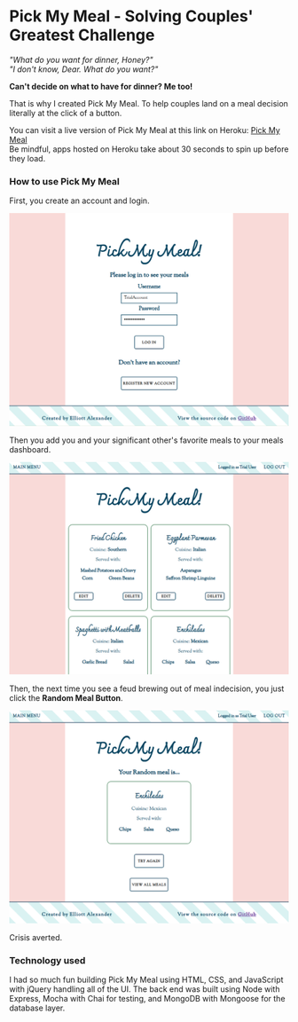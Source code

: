 # Pick My Meal - Solving Couples' Greatest Challenge

*"What do you want for dinner, Honey?"*  
*"I don't know, Dear. What do you want?"*

**Can't decide on what to have for dinner? Me too!**

That is why I created Pick My Meal. To help couples land on a meal decision literally at the click of a button.

You can visit a live version of Pick My Meal at this link on Heroku: [Pick My Meal](https://mysterious-wave-24792.herokuapp.com/)  
Be mindful, apps hosted on Heroku take about 30 seconds to spin up before they load.

### How to use Pick My Meal

First, you create an account and login.

![Pick My Meal Log In Screen](images/pickmymeal-login.png)

Then you add you and your significant other's favorite meals to your meals dashboard.

![Pick My Meal Meals screen](images/pickmymeal-meals.png)

Then, the next time you see a feud brewing out of meal indecision, you just click the **Random Meal Button**.

![Pick My Meal Random Meal screen](images/pickmymeal-random.png)

Crisis averted.

### Technology used

I had so much fun building Pick My Meal using HTML, CSS, and JavaScript with jQuery handling all of the UI. The back end was built using Node with Express, Mocha with Chai for testing, and MongoDB with Mongoose for the database layer. 
